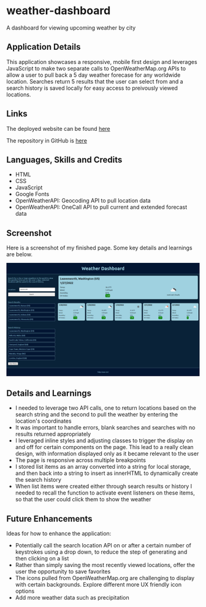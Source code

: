 # weather-dashboard
A dashboard for viewing upcoming weather by city

## Application Details
This application showcases a responsive, mobile first design and leverages JavaScript to make two separate calls to OpenWeatherMap.org APIs to allow a user to pull back a 5 day weather forecase for any worldwide location. Searches return 5 results that the user can select from and a search history is saved locally for easy access to preivously viewed locations. 

## Links
The deployed website can be found [here](https://benfok.github.io/weather-dashboard/)

The repository in GitHub is [here](https://github.com/benfok/weather-dashboard)

## Languages, Skills and Credits
- HTML
- CSS
- JavaScript
- Google Fonts
- OpenWeatherAPI: Geocoding API to pull location data
- OpenWeatherAPI: OneCall API to pull current and extended forecast data 

## Screenshot
Here is a screenshot of my finished page. Some key details and learnings are below.

![Screenshot of my finished webpage](./images/screenshot-final.png)

## Details and Learnings
- I needed to leverage two API calls, one to return locations based on the search string and the second to pull the weather by entering the location's coordinates
- It was important to handle errors, blank searches and searches with no results returned appropriately
- I leveraged inline styles and adjusting classes to trigger the display on and off for certain components on the page. This lead to a really clean design, with information displayed only as it became relevant to the user
- The page is responsive across multiple breakpoints
- I stored list items as an array converted into a string for local storage, and then back into a string to insert as innerHTML to dynamically create the search history
- When list items were created either through search results or history I needed to recall the function to activate event listeners on these items, so that the user could click them to show the weather


## Future Enhancements
Ideas for how to enhance the application:
- Potentially call the search location API on or after a certain number of keystrokes using a drop down, to reduce the step of generating and then clicking on a list
- Rather than simply saving the most recently viewed locations, offer the user the opportunity to save favorites
- The icons pulled from OpenWeatherMap.org are challenging to display with certain backgrounds. Explore different more UX friendly icon options
- Add more weather data such as precipitation



